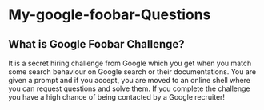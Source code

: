 # My-google-foobar-Questions
## What is Google Foobar Challenge?
It is a secret hiring challenge from Google which you get when you match some search behaviour on Google search or their documentations. You are given a prompt and if you accept, you are moved to an online shell where you can request questions and solve them. If you complete the challenge you have a high chance of being contacted by a Google recruiter!
